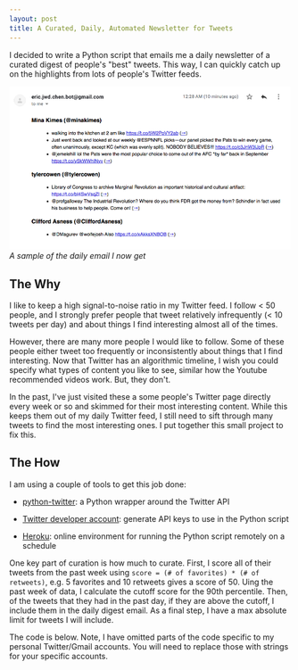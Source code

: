 ```yaml
---
layout: post
title: A Curated, Daily, Automated Newsletter for Tweets
---
```


I decided to write a Python script that emails me a daily newsletter of a curated digest of people's "best" tweets. This way, I can quickly catch up on the highlights from lots of people's Twitter feeds.

![daily-digest-email.png](/assets/2019/01/daily-digest-email.png)*A sample of the daily email I now get*

## The Why

I like to keep a high signal-to-noise ratio in my Twitter feed. I follow < 50 people, and I strongly prefer people that tweet relatively infrequently (< 10 tweets per day) and about things I find interesting almost all of the times.

However, there are many more people I would like to follow. Some of these people either tweet too frequently or inconsistently about things that I find interesting. Now that Twitter has an algorithmic timeline, I wish you could specify what types of content you like to see, similar how the Youtube recommended videos work. But, they don't.

In the past, I've just visited these a some people's Twitter page directly every week or so and skimmed for their most interesting content. While this keeps them out of my daily Twitter feed, I still need to sift through many tweets to find the most interesting ones. I put together this small project to fix this.

## The How

I am using a couple of tools to get this job done:

- [python-twitter](https://github.com/bear/python-twitter): a Python wrapper around the Twitter API

- [Twitter developer account](https://developer.twitter.com): generate API keys to use in the Python script

- [Heroku](https://www.heroku.com): online environment for running the Python script remotely on a schedule

One key part of curation is how much to curate. First, I score all of their tweets from the past week using `score = (# of favorites) * (# of retweets)`, e.g. 5 favorites and 10 retweets gives a score of 50. Uing the past week of data, I calculate the cutoff score for the 90th percentile. Then, of the tweets that they had in the past day, if they are above the cutoff, I include them in the daily digest email. As a final step, I have a max absolute limit for tweets I will include.

The code is below. Note, I have omitted parts of the code specific to my personal Twitter/Gmail accounts. You will need to replace those with strings for your specific accounts.
